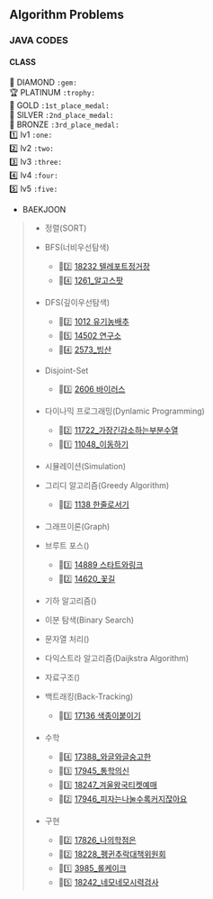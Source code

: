 
## Algorithm Problems
### JAVA CODES

#### CLASS
:gem: DIAMOND `:gem:`  
:trophy: PLATINUM `:trophy:`  
:1st_place_medal: GOLD `:1st_place_medal:`  
:2nd_place_medal: SILVER `:2nd_place_medal:`  
:3rd_place_medal: BRONZE `:3rd_place_medal:`  
:one: lv1 `:one:`  
:two: lv2 `:two:`  
:three: lv3 `:three:`  
:four: lv4 `:four:`  
:five: lv5 `:five:`  

* BAEKJOON
>   * 정렬(SORT)
>
>   * BFS(너비우선탐색)
>       * :2nd_place_medal::two: [18232 텔레포트정거장](BAEKJOON/Main_18232_텔레포트정거장.java)
>       * :1st_place_medal::four: [1261_알고스팟](BAEKJOON/Main_1261_알고스팟.java)
>
>   * DFS(깊이우선탐색)
>       * :2nd_place_medal::two: [1012 유기농배추](BAEKJOON/Main_1012_유기농배추.java)
>       * :1st_place_medal::five: [14502 연구소](BAEKJOON/Main_14502_연구소.java)
>       * :1st_place_medal::four: [2573_빙산](BAEKJOON/Main_2573_빙산.java)
>
>   * Disjoint-Set
>       * :2nd_place_medal::three: [2606 바이러스](BAEKJOON/Main_2606_바이러스.java)
>
>   * 다이나믹 프로그래밍(Dynlamic Programming)
>       * :2nd_place_medal::two: [11722_가장긴감소하는부분수열](BAEKJOON/Main_11722_가장긴감소하는부분수열.java)
>       * :2nd_place_medal::one: [11048_이동하기](BAEKJOON/Main_11048_이동하기.java)
>
>   * 시뮬레이션(Simulation)
>
>   * 그리디 알고리즘(Greedy Algorithm)
>       * :2nd_place_medal::two: [1138 한줄로서기](BAEKJOON/Main_1138_한줄로서기.java)
>
>   * 그래프이론(Graph)
>
>   * 브루트 포스()
>       * :2nd_place_medal::three: [14889 스타트와링크](BAEKJOON/Main_14889_스타트와링크.java)
>       * :2nd_place_medal::two: [14620_꽃길](BAEKJOON/Main_14620_꽃길.java)
>
>   * 기하 알고리즘()
>
>   * 이분 탐색(Binary Search)
>
>   * 문자열 처리()
>
>   * 다익스트라 알고리즘(Daijkstra Algorithm)
>
>   * 자료구조()
>
>   * 백트래킹(Back-Tracking)
>       * :1st_place_medal::three: [17136 색종이붙이기](BAEKJOON/Main_17136_색종이붙이기.java)
>
>   * 수학
>       * :3rd_place_medal::four: [17388_와글와글숭고한](BAEKJOON/Main_17388_와글와글숭고한.java)
>       * :3rd_place_medal::three: [17945_통학의신](BAEKJOON/Main_17945_통학의신.java)
>       * :3rd_place_medal::three: [18247_겨울왕국티켓예매](BAEKJOON/Main_18247_겨울왕국티켓예매.java)
>       * :3rd_place_medal::two: [17946_피자는나눌수록커지잖아요](BAEKJOON/Main_17946_피자는나눌수록커지잖아요.java)
>
>   * 구현
>       * :3rd_place_medal::two: [17826_나의학점은](BAEKJOON/Main_17826_나의학점은.java)
>       * :3rd_place_medal::two: [18228_펭귄추락대책위원회](BAEKJOON/Main_18228_펭귄추락대책위원회.java)
>       * :3rd_place_medal::one: [3985_롤케이크](BAEKJOON/Main_3985_롤케이크.java)
>       * :2nd_place_medal::five: [18242_네모네모시력검사](BAEKJOON/Main_18242_네모네모시력검사.java)
>